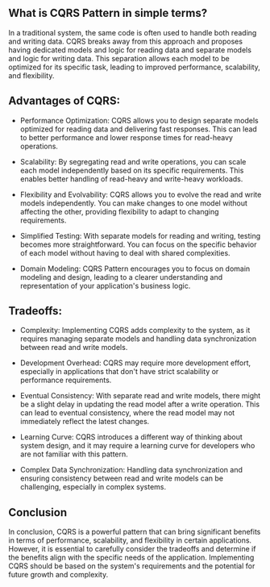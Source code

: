 ## What is CQRS Pattern in simple terms?

In a traditional system, the same code is often used to handle both reading and writing data. CQRS breaks away from this approach and proposes having dedicated models and logic for reading data and separate models and logic for writing data. This separation allows each model to be optimized for its specific task, leading to improved performance, scalability, and flexibility.

## Advantages of CQRS:

- Performance Optimization: CQRS allows you to design separate models optimized for reading data and delivering fast responses. This can lead to better performance and lower response times for read-heavy operations.

- Scalability: By segregating read and write operations, you can scale each model independently based on its specific requirements. This enables better handling of read-heavy and write-heavy workloads.

- Flexibility and Evolvability: CQRS allows you to evolve the read and write models independently. You can make changes to one model without affecting the other, providing flexibility to adapt to changing requirements.

- Simplified Testing: With separate models for reading and writing, testing becomes more straightforward. You can focus on the specific behavior of each model without having to deal with shared complexities.

- Domain Modeling: CQRS Pattern encourages you to focus on domain modeling and design, leading to a clearer understanding and representation of your application's business logic.

## Tradeoffs:

- Complexity: Implementing CQRS adds complexity to the system, as it requires managing separate models and handling data synchronization between read and write models.

- Development Overhead: CQRS may require more development effort, especially in applications that don't have strict scalability or performance requirements.

- Eventual Consistency: With separate read and write models, there might be a slight delay in updating the read model after a write operation. This can lead to eventual consistency, where the read model may not immediately reflect the latest changes.

- Learning Curve: CQRS introduces a different way of thinking about system design, and it may require a learning curve for developers who are not familiar with this pattern.

- Complex Data Synchronization: Handling data synchronization and ensuring consistency between read and write models can be challenging, especially in complex systems.

## Conclusion

In conclusion, CQRS is a powerful pattern that can bring significant benefits in terms of performance, scalability, and flexibility in certain applications. However, it is essential to carefully consider the tradeoffs and determine if the benefits align with the specific needs of the application. Implementing CQRS should be based on the system's requirements and the potential for future growth and complexity.